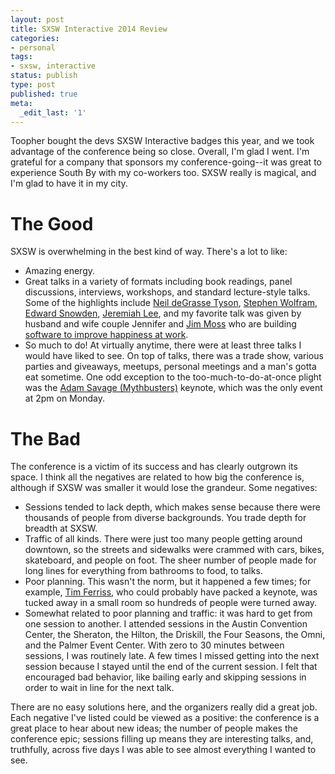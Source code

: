 ```yaml
---
layout: post
title: SXSW Interactive 2014 Review
categories:
- personal
tags:
- sxsw, interactive
status: publish
type: post
published: true
meta:
  _edit_last: '1'
---
```

Toopher bought the devs SXSW Interactive badges this year, and we took advantage of the conference being so close. Overall, I'm glad I went. I'm grateful for a company that sponsors my conference-going--it was great to experience South By with my co-workers too.  SXSW really is magical, and I'm glad to have it in my city.

# The Good

SXSW is overwhelming in the best kind of way. There's a lot to like:

 * Amazing energy.
 * Great talks in a variety of formats including book readings, panel discussions, interviews, workshops, and standard lecture-style talks. Some of the highlights include [Neil deGrasse Tyson](https://en.wikipedia.org/wiki/Neil_deGrasse_Tyson), [Stephen Wolfram](https://en.wikipedia.org/wiki/Stephen_Wolfram), [Edward Snowden](https://en.wikipedia.org/wiki/Edward_snowden), [Jeremiah Lee](https://about.me/jeremiahlee), and my favorite talk was given by husband and wife couple Jennifer and [Jim Moss](https://en.wikipedia.org/wiki/Jim_Moss) who are building [software to improve happiness at work](https://www.plasticitysoft.com/).
 * So much to do! At virtually anytime, there were at least three talks I would have liked to see. On top of talks, there was a trade show, various parties and giveaways, meetups, personal meetings and a man's gotta eat sometime. One odd exception to the too-much-to-do-at-once plight was the [Adam Savage (Mythbusters)](https://en.wikipedia.org/wiki/Adam_Savage) keynote, which was the only event at 2pm on Monday.

# The Bad

The conference is a victim of its success and has clearly outgrown its space. I think all the negatives are related to how big the conference is, although if SXSW was smaller it would lose the grandeur. Some negatives:

 * Sessions tended to lack depth, which makes sense because there were thousands of people from diverse backgrounds. You trade depth for breadth at SXSW.
 * Traffic of all kinds. There were just too many people getting around downtown, so the streets and sidewalks were crammed with cars, bikes, skateboard, and people on foot. The sheer number of people made for long lines for everything from bathrooms to food, to talks.
 * Poor planning. This wasn't the norm, but it happened a few times; for example, [Tim Ferriss](https://en.wikipedia.org/wiki/Timothy_Ferriss), who could probably have packed a keynote, was tucked away in a small room so hundreds of people were turned away.
 * Somewhat related to poor planning and traffic: it was hard to get from one session to another. I attended sessions in the Austin Convention Center, the Sheraton, the Hilton, the Driskill, the Four Seasons, the Omni, and the Palmer Event Center. With zero to 30 minutes between sessions, I was routinely late. A few times I missed getting into the next session because I stayed until the end of the current session. I felt that encouraged bad behavior, like bailing early and skipping sessions in order to wait in line for the next talk.

There are no easy solutions here, and the organizers really did a great job. Each negative I've listed could be viewed as a positive: the conference is a great place to hear about new ideas; the number of people makes the conference epic; sessions filling up means they are interesting talks, and, truthfully, across five days I was able to see almost everything I wanted to see.
